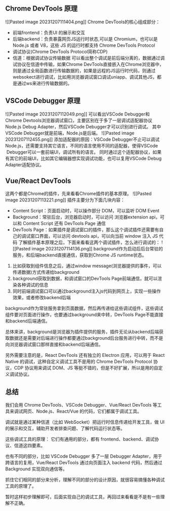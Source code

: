 ## Chrome DevTools 原理
![[Pasted image 20231207111404.png]]
Chrome DevTools的核心组成部分：
- 前端frontend：负责UI 的展示和交互
- 后端backend：负责暴露网页JS运行时状态,可以是 Chromium，也可以是 Node.js 或者 V8，这些 JS 的运行时都支持 Chrome DevTools Protocol
- 调试协议(Chrome DevTools Protocol简称CDP)
- 信道：根据调试协议传输数据
可以看出整个调试是前后端分离的，数据通过调试协议在信道中传输，如果Chrome DevTools直接嵌入在Chrome浏览器中，则是通过全局函数进行传输数据的，如果是远程的JS运行时代码，则通过websokect进行调试，比如用浏览器调试窗口调试uniapp、调试其他JS，都是通过ws来进行传输数据的。
## VSCode Debugger 原理
![[Pasted image 20231207112049.png]]
可以看出VSCode Debugger和Chrome Devtools浏览器调试窗口，主要区别在于多了一层调试适配器协议Node.js Debug Adapter，然后VSCode Debugger才可以识别进行调试。
其中VSCode Debugger就是前端，Node.js是后端。
![[Pasted image 20231207112455.png]]
添加适配器的原因：VSCode Debugger不止可以调试Node.js，还需要支持其它语言，不同的语言使用不同的适配器，使得VSCode  Debugger可以一套前端UI，调试所有的语言。
同时通过这个适配器协议，如果有其它的前端UI，比如其它编辑器想实现调试功能，也可以复用VSCode Debug Adapter适配协议。
## Vue/React DevTools
这两个都是Chrome的插件，先来看看Chrome插件的基本原理。
![[Pasted image 20231207113221.png]]
插件主要分为下面几块内容：
- Content Script：页面启动时，可以操作部分 DOM，可以监听 DOM Event
- Background：常驻后台，浏览器启动时，可以访问 浏览器extension api，可以和 Content Script 还有 DevTools Page 通信
- DevTools Page：如果插件是调试窗口的插件，那么这个调试插件还需要有自己的调试窗口界面，可以访问 devtools api，可以向当前 window 注入 JS 代码
了解插件基本原理之后，下面来看看这两个调试插件，怎么进行调试的：
![[Pasted image 20231207114136.png]]
background作为启动后后台常驻的服务，和后端backend直接通信，获取到Chrome JS runtime状态。
1. 比如获取到组件信息之后，通过window message(浏览器提供的事件，可以传递数据)方式传递给background
2. background获取到数据，和调试窗口的DevTools Page前端通信，就可以渲染各种调试的信息
3. 同时前端调试窗口可以通过background注入js代码到网页上，实现一些操作效果，或者修改backend后端

background作为常驻服务拿到页面数据，然后再传递给这些调试组件，这些调试组件要对页面进行操作，也要通过background来中转，DevTools Page不能直接和backend后端通信。

总体来讲，background是浏览器为插件提供的服务，插件无论从backend后端获取数据还是需要对后端进行操作都要通过background后台服务进行中转，而不是向浏览器调试窗口那样直接和backend后端通信。

另外需要注意的是，React DevTools 还有独立的 Electron 应用，可以用于 React Native 的调试，这种自定义调试工具不是用的 Chrome DevTools Protocol 协议，CDP 协议用来调试 DOM、JS 等挺不错的，但是不好扩展，所以是用的自定义调试协议。

## 总结

我们会用 Chrome DevTools、VSCode Debugger、Vue/React DevTools 等工具来调试网页、Node.js、React/Vue 的代码，它们都属于调试工具。

调试就是通过某种信道（比如 WebSocket）把运行时信息传递给开发工具，做 UI 的展示和交互，辅助开发者排查问题、了解代码运行状态等。

这些调试工具的原理：
它们有通用的部分，都有 frontend、backend、调试协议、信道这四要素。

也有不同的部分，比如 VSCode Debugger 多了一层 Debugger Adapter，用于跨语言的复用，Vue/React DevTools 通过向页面注入 backend 代码，然后通过 Background 实现双向通信等。

抓住它们相同的部分来分析，理解不同的部分的设计原因，就很容易搞懂各种调试工具的原理了。

暂时这样初步理解即可，后面实现自己的调试工具，再回过来看看是不是有一些理解不正确。